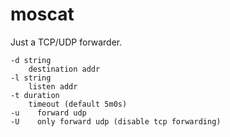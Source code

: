 # moscat

Just a TCP/UDP forwarder.

```text
-d string
    destination addr
-l string
    listen addr
-t duration
    timeout (default 5m0s)
-u    forward udp
-U    only forward udp (disable tcp forwarding)
```